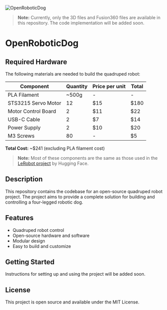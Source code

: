 ![OpenRoboticDog](illustration.png)

> **Note:** Currently, only the 3D files and Fusion360 files are available in this repository. The code implementation will be added soon.

# OpenRoboticDog

## Required Hardware
The following materials are needed to build the quadruped robot:

| Component | Quantity | Price per unit | Total |
|-----------|----------|----------------|--------|
| PLA Filament | ~500g | - | - |
| STS3215 Servo Motor | 12 | $15 | $180 |
| Motor Control Board | 2 | $11 | $22 |
| USB-C Cable | 2 | $7 | $14 |
| Power Supply | 2 | $10 | $20 |
| M3 Screws | 80 | - | $5 |

**Total Cost:** ~$241 (excluding PLA filament cost)

> **Note:** Most of these components are the same as those used in the [LeRobot project](https://github.com/TheRobotStudio/SO-ARM100?tab=readme-ov-file) by Hugging Face.

## Description
This repository contains the codebase for an open-source quadruped robot project. The project aims to provide a complete solution for building and controlling a four-legged robotic dog.

## Features
- Quadruped robot control
- Open-source hardware and software
- Modular design
- Easy to build and customize

## Getting Started
Instructions for setting up and using the project will be added soon.

## License
This project is open source and available under the MIT License. 
